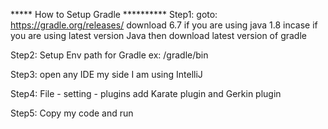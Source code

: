 ***** How to Setup Gradle **********
Step1: goto: https://gradle.org/releases/
download 6.7 if you are using java 1.8
incase if you are using latest version Java then download latest version of gradle

Step2: Setup Env path for Gradle
ex: <folder Path>/gradle/bin

Step3: open any IDE my side I am using IntelliJ

Step4: File - setting - plugins
add Karate plugin and Gerkin plugin

Step5: Copy my code and run 